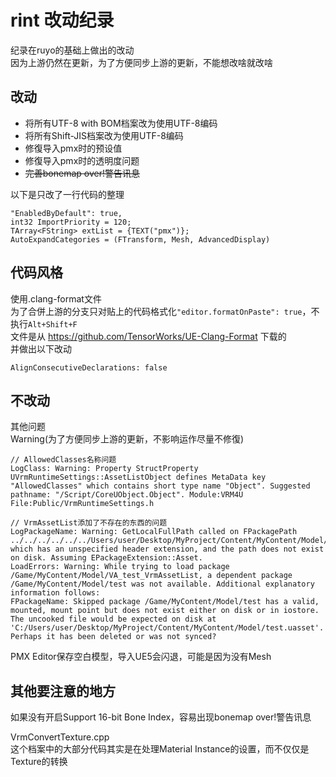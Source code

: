 # rint 改动纪录  
纪录在ruyo的基础上做出的改动  
因为上游仍然在更新，为了方便同步上游的更新，不能想改啥就改啥  

## 改动  
- 将所有UTF-8 with BOM档案改为使用UTF-8编码  
- 将所有Shift-JIS档案改为使用UTF-8编码  
- 修復导入pmx时的预设值  
- 修復导入pmx时的透明度问题  
- ~~完善bonemap over!警告讯息~~  

以下是只改了一行代码的整理  
```
"EnabledByDefault": true,
int32 ImportPriority = 120;
TArray<FString> extList = {TEXT("pmx")};
AutoExpandCategories = (FTransform, Mesh, AdvancedDisplay)
```

## 代码风格  
使用.clang-format文件  
为了合併上游的分支只对贴上的代码格式化`"editor.formatOnPaste": true`，不执行`Alt+Shift+F`  
文件是从 https://github.com/TensorWorks/UE-Clang-Format 下载的  
并做出以下改动  
```
AlignConsecutiveDeclarations: false
```

## 不改动  
其他问题  
Warning(为了方便同步上游的更新，不影响运作尽量不修復)  
```
// AllowedClasses名称问题
LogClass: Warning: Property StructProperty UVrmRuntimeSettings::AssetListObject defines MetaData key "AllowedClasses" which contains short type name "Object". Suggested pathname: "/Script/CoreUObject.Object". Module:VRM4U File:Public/VrmRuntimeSettings.h

// VrmAssetList添加了不存在的东西的问题
LogPackageName: Warning: GetLocalFullPath called on FPackagePath ../../../../../../Users/user/Desktop/MyProject/Content/MyContent/Model/test which has an unspecified header extension, and the path does not exist on disk. Assuming EPackageExtension::Asset.
LoadErrors: Warning: While trying to load package /Game/MyContent/Model/VA_test_VrmAssetList, a dependent package /Game/MyContent/Model/test was not available. Additional explanatory information follows:
FPackageName: Skipped package /Game/MyContent/Model/test has a valid, mounted, mount point but does not exist either on disk or in iostore. The uncooked file would be expected on disk at 'C:/Users/user/Desktop/MyProject/Content/MyContent/Model/test.uasset'. Perhaps it has been deleted or was not synced?
```
PMX Editor保存空白模型，导入UE5会闪退，可能是因为没有Mesh  

## 其他要注意的地方  
如果没有开启Support 16-bit Bone Index，容易出现bonemap over!警告讯息  

VrmConvertTexture.cpp  
这个档案中的大部分代码其实是在处理Material Instance的设置，而不仅仅是Texture的转换  
